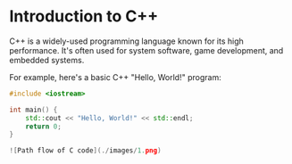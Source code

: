  # Introduction to C++

C++ is a widely-used programming language known for its high performance. It's often used for system software, game development, and embedded systems.

For example, here's a basic C++ "Hello, World!" program:

```cpp
#include <iostream>

int main() {
    std::cout << "Hello, World!" << std::endl;
    return 0;
}

![Path flow of C code](./images/1.png)